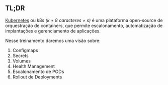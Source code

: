 ## TL;DR

[Kubernetes](https://kubernetes.io/) ou k8s *(k + 8 caracteres + s)* é uma plataforma open-source de orquestração de containers, que permite escalonamento, automatização de implantações e gerenciamento de aplicações.

Nesse treinamento daremos uma visão sobre:

1. Configmaps
2. Secrets
3. Volumes
4. Health Management
5. Escalonamento de PODs
6. Rollout de Deployments

